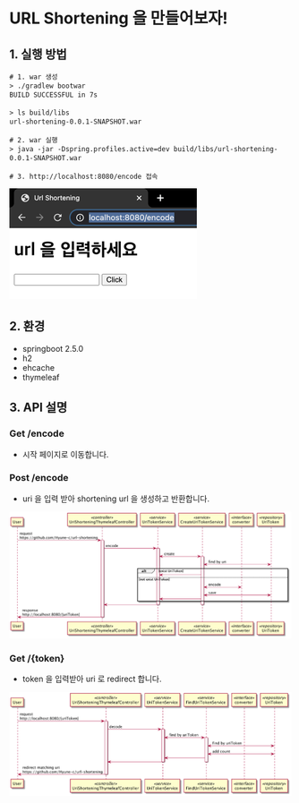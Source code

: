 # URL Shortening 을 만들어보자!

## 1. 실행 방법

```shell
# 1. war 생성
> ./gradlew bootwar
BUILD SUCCESSFUL in 7s

> ls build/libs
url-shortening-0.0.1-SNAPSHOT.war

# 2. war 실행
> java -jar -Dspring.profiles.active=dev build/libs/url-shortening-0.0.1-SNAPSHOT.war

# 3. http://localhost:8080/encode 접속
```

![img.png](src/main/resources/images/index.png)

## 2. 환경

- springboot 2.5.0
- h2
- ehcache
- thymeleaf

## 3. API 설명

### Get /encode

- 시작 페이지로 이동합니다.

### Post /encode

- uri 을 입력 받아 shortening url 을 생성하고 반환합니다.

![img.png](src/main/resources/images/diagram1.png)

### Get /{token}

- token 을 입력받아 uri 로 redirect 합니다.

![img.png](src/main/resources/images/diagram2.png)

